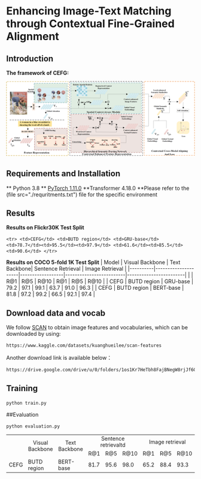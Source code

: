 # Enhancing Image-Text Matching through Contextual Fine-Grained Alignment

## Introduction

**The framework of CEFG:**

<img src="./fig/figure.png" width = "100%" height="50%">

## Requirements and Installation
** Python 3.8
** [PyTorch 1.11.0](http://pytorch.org/)
**Transformer 4.18.0
**Please refer to the (file src="./requritments.txt") file for the specific environment
## Results
**Results on Flickr30K Test Split**
<table>
   <tr> <td rowspan="2">     </td> <td rowspan="2", align="center">Visual Backbone</td>  <td rowspan="2", align="center">Text Backbone</td>
        <td colspan="3", align="center">Sentence retrievaltd</td> <td colspan="3", align="center">Image retrieval</td> </tr>
   <tr> <td>R@1</td><td>R@5</td><td>R@10</td> <td>R@1</td><td>R@5</td><td>R@10</td> </tr>

    <tr> <td>CEFG</td> <td>BUTD region</td> <td>GRU-base</td> <td>78.7</td><td>95.5</td><td>97.9</td> <td>61.6</td><td>85.5</td><td>90.6</td> </tr>
   <tr> <td>CEFG</td> <td>BUTD region</td> <td>BERT-base</td> <td>81.7</td><td>95.6</td><td>98.0</td> <td>65.2</td> <td>88.4</td><td>93.3</td> </tr>
   
   
 **Results on COCO 5-fold 1K Test Split**
| Model  | Visual Backbone | Text Backbone|  Sentence Retrieval |     Image Retrieval  |
|----------|---------------------|------------------|-------------------------|------------------------|
|                                                                            | R@1  | R@5 | R@10 | R@1 | R@5 | R@10 |
|    CEFG  |   BUTD region     |      GRU-base    |  79.2 |  97.1 |   99.1  |  63.7 |  91.0 |   96.3  |
|    CEFG  |   BUTD region     |      BERT-base   | 81.8  |  97.2 |   99.2  |  66.5 |  92.1 |   97.4  |

## Download data and vocab
We follow [SCAN](https://github.com/kuanghuei/SCAN) to obtain image features and vocabularies, which can be downloaded by using:

```bash
https://www.kaggle.com/datasets/kuanghueilee/scan-features
```
Another download link is available below：

```bash
https://drive.google.com/drive/u/0/folders/1os1Kr7HeTbh8FajBNegW8rjJf6GIhFqC
```

## Training
 
```bash
python train.py
```
##Evaluation

```bash
python evaluation.py
```





